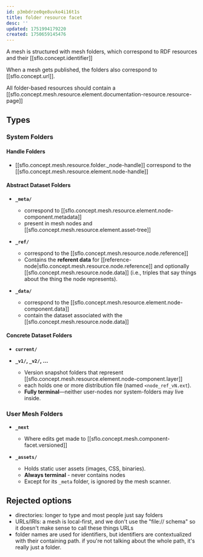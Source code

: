 ```yaml
---
id: p3mbdrze0qe8uvko4i16t1s
title: folder resource facet
desc: ''
updated: 1751994179220
created: 1750659145476
---
```


A mesh is structured with mesh folders, which correspond to RDF resources and their [[sflo.concept.identifier]]
  
When a mesh gets published, the folders also correspond to [[sflo.concept.url]]. 

All folder-based resources should contain a [[sflo.concept.mesh.resource.element.documentation-resource.resource-page]]


## Types

### System Folders

#### Handle Folders

- [[sflo.concept.mesh.resource.folder._node-handle]] correspond to the [[sflo.concept.mesh.resource.element.node-handle]]

#### Abstract Dataset Folders

- **`_meta/`**
  - correspond to [[sflo.concept.mesh.resource.element.node-component.metadata]]
  - present in mesh nodes and [[sflo.concept.mesh.resource.element.asset-tree]]

- **`_ref/`**

  - correspond to the [[sflo.concept.mesh.resource.node.reference]]
  - Contains the **referent data** for [[reference-node|sflo.concept.mesh.resource.node.reference]] and optionally [[sflo.concept.mesh.resource.node.data]] (i.e., triples that say things about the thing the node represents).

- **`_data/`**

  - correspond to the [[sflo.concept.mesh.resource.element.node-component.data]]
  - contain the dataset associated with the [[sflo.concept.mesh.resource.node.data]]

#### Concrete Dataset Folders

- **`current/`**

- **`_v1/`, `_v2/`, …**

  - Version snapshot folders that represent [[sflo.concept.mesh.resource.element.node-component.layer]]
  - each holds one or more distribution file (named `<node_ref_vN.ext`).
  - **Fully terminal**—neither user-nodes nor system-folders may live inside.

### User Mesh Folders

- **`_next`**
  - Where edits get made to [[sflo.concept.mesh.component-facet.versioned]]


- **`_assets/`**
  - Holds static user assets (images, CSS, binaries).
  - **Always terminal** - never contains nodes
  - Except for its `_meta` folder, is ignored by the mesh scanner.

## Rejected options

- directories: longer to type and most people just say folders
- URLs/IRIs: a mesh is local-first, and we don't use the "file:// schema" so it
  doesn't make sense to call these things URLs
- folder names are used for identifiers, but identifiers are contextualized with
  their containing path. if you're not talking about the whole path, it's really
  just a folder.
